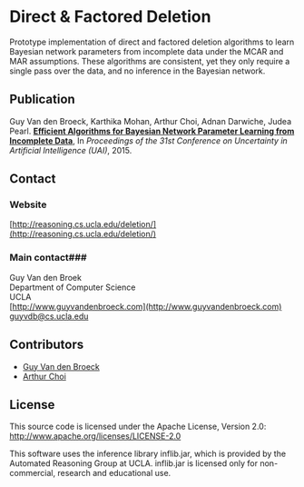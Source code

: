 # Direct & Factored Deletion #

Prototype implementation of direct and factored deletion algorithms to learn Bayesian network parameters from incomplete data under the MCAR and MAR assumptions. These algorithms are consistent, yet they only require a single pass over the data, and no inference in the Bayesian network.

## Publication ##

Guy Van den Broeck, Karthika Mohan, Arthur Choi, Adnan Darwiche, Judea Pearl. 
**[Efficient Algorithms for Bayesian Network Parameter Learning from Incomplete Data](https://lirias.kuleuven.be/bitstream/123456789/500017/1/deletion-uai15.pdf)**, 
In *Proceedings of the 31st Conference on Uncertainty in Artificial Intelligence (UAI)*, 2015.

## Contact ##

### Website ###
[http://reasoning.cs.ucla.edu/deletion/](http://reasoning.cs.ucla.edu/deletion/)

### Main contact###

Guy Van den Broek  
Department of Computer Science  
UCLA  
[http://www.guyvandenbroeck.com](http://www.guyvandenbroeck.com)  
[guyvdb@cs.ucla.edu](mailto:guyvdb@cs.ucla.edu)

## Contributors ##

* [Guy Van den Broeck](http://www.guyvandenbroeck.com)
* [Arthur Choi](http://web.cs.ucla.edu/~aychoi/)

## License ##

This source code is licensed under the Apache License, Version 2.0: 
http://www.apache.org/licenses/LICENSE-2.0

This software uses the inference library inflib.jar, which is
provided by the Automated Reasoning Group at UCLA.  inflib.jar is
licensed only for non-commercial, research and educational use.